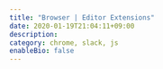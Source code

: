 ```yaml
---
title: "Browser | Editor Extensions"
date: 2020-01-19T21:04:11+09:00
description: 
category: chrome, slack, js
enableBio: false
---
```

